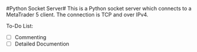 #Python Socket Server#
This is a Python socket server which connects to a MetaTrader 5 client.
The connection is TCP and over IPv4.

To-Do List:
- [ ] Commenting
- [ ] Detailed Documention